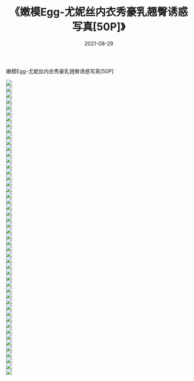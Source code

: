 ﻿---
layout: post
title:  《嫩模Egg-尤妮丝内衣秀豪乳翘臀诱惑写真[50P]》
date:   2021-08-29
img: http://pic.660000.xyz/1:/性感/2021/嫩模Egg-尤妮丝内衣秀豪乳翘臀诱惑写真[50P]/000.jpg
categories: [美女, 清纯, 唯美]
---

嫩模Egg-尤妮丝内衣秀豪乳翘臀诱惑写真[50P]

  ![](http://pic.660000.xyz/1:/性感/2021/嫩模Egg-尤妮丝内衣秀豪乳翘臀诱惑写真[50P]/001.jpg) <br> ![](http://pic.660000.xyz/1:/性感/2021/嫩模Egg-尤妮丝内衣秀豪乳翘臀诱惑写真[50P]/002.jpg) <br> ![](http://pic.660000.xyz/1:/性感/2021/嫩模Egg-尤妮丝内衣秀豪乳翘臀诱惑写真[50P]/003.jpg) <br> ![](http://pic.660000.xyz/1:/性感/2021/嫩模Egg-尤妮丝内衣秀豪乳翘臀诱惑写真[50P]/004.jpg) <br> ![](http://pic.660000.xyz/1:/性感/2021/嫩模Egg-尤妮丝内衣秀豪乳翘臀诱惑写真[50P]/005.jpg) <br> ![](http://pic.660000.xyz/1:/性感/2021/嫩模Egg-尤妮丝内衣秀豪乳翘臀诱惑写真[50P]/006.jpg) <br> ![](http://pic.660000.xyz/1:/性感/2021/嫩模Egg-尤妮丝内衣秀豪乳翘臀诱惑写真[50P]/007.jpg) <br> ![](http://pic.660000.xyz/1:/性感/2021/嫩模Egg-尤妮丝内衣秀豪乳翘臀诱惑写真[50P]/008.jpg) <br> ![](http://pic.660000.xyz/1:/性感/2021/嫩模Egg-尤妮丝内衣秀豪乳翘臀诱惑写真[50P]/009.jpg) <br> ![](http://pic.660000.xyz/1:/性感/2021/嫩模Egg-尤妮丝内衣秀豪乳翘臀诱惑写真[50P]/010.jpg) <br> ![](http://pic.660000.xyz/1:/性感/2021/嫩模Egg-尤妮丝内衣秀豪乳翘臀诱惑写真[50P]/011.jpg) <br> ![](http://pic.660000.xyz/1:/性感/2021/嫩模Egg-尤妮丝内衣秀豪乳翘臀诱惑写真[50P]/012.jpg) <br> ![](http://pic.660000.xyz/1:/性感/2021/嫩模Egg-尤妮丝内衣秀豪乳翘臀诱惑写真[50P]/013.jpg) <br> ![](http://pic.660000.xyz/1:/性感/2021/嫩模Egg-尤妮丝内衣秀豪乳翘臀诱惑写真[50P]/014.jpg) <br> ![](http://pic.660000.xyz/1:/性感/2021/嫩模Egg-尤妮丝内衣秀豪乳翘臀诱惑写真[50P]/015.jpg) <br> ![](http://pic.660000.xyz/1:/性感/2021/嫩模Egg-尤妮丝内衣秀豪乳翘臀诱惑写真[50P]/016.jpg) <br> ![](http://pic.660000.xyz/1:/性感/2021/嫩模Egg-尤妮丝内衣秀豪乳翘臀诱惑写真[50P]/017.jpg) <br> ![](http://pic.660000.xyz/1:/性感/2021/嫩模Egg-尤妮丝内衣秀豪乳翘臀诱惑写真[50P]/018.jpg) <br> ![](http://pic.660000.xyz/1:/性感/2021/嫩模Egg-尤妮丝内衣秀豪乳翘臀诱惑写真[50P]/019.jpg) <br> ![](http://pic.660000.xyz/1:/性感/2021/嫩模Egg-尤妮丝内衣秀豪乳翘臀诱惑写真[50P]/020.jpg) <br> ![](http://pic.660000.xyz/1:/性感/2021/嫩模Egg-尤妮丝内衣秀豪乳翘臀诱惑写真[50P]/021.jpg) <br> ![](http://pic.660000.xyz/1:/性感/2021/嫩模Egg-尤妮丝内衣秀豪乳翘臀诱惑写真[50P]/022.jpg) <br> ![](http://pic.660000.xyz/1:/性感/2021/嫩模Egg-尤妮丝内衣秀豪乳翘臀诱惑写真[50P]/023.jpg) <br> ![](http://pic.660000.xyz/1:/性感/2021/嫩模Egg-尤妮丝内衣秀豪乳翘臀诱惑写真[50P]/024.jpg) <br> ![](http://pic.660000.xyz/1:/性感/2021/嫩模Egg-尤妮丝内衣秀豪乳翘臀诱惑写真[50P]/025.jpg) <br> ![](http://pic.660000.xyz/1:/性感/2021/嫩模Egg-尤妮丝内衣秀豪乳翘臀诱惑写真[50P]/026.jpg) <br> ![](http://pic.660000.xyz/1:/性感/2021/嫩模Egg-尤妮丝内衣秀豪乳翘臀诱惑写真[50P]/027.jpg) <br> ![](http://pic.660000.xyz/1:/性感/2021/嫩模Egg-尤妮丝内衣秀豪乳翘臀诱惑写真[50P]/028.jpg) <br> ![](http://pic.660000.xyz/1:/性感/2021/嫩模Egg-尤妮丝内衣秀豪乳翘臀诱惑写真[50P]/029.jpg) <br> ![](http://pic.660000.xyz/1:/性感/2021/嫩模Egg-尤妮丝内衣秀豪乳翘臀诱惑写真[50P]/030.jpg) <br> ![](http://pic.660000.xyz/1:/性感/2021/嫩模Egg-尤妮丝内衣秀豪乳翘臀诱惑写真[50P]/031.jpg) <br> ![](http://pic.660000.xyz/1:/性感/2021/嫩模Egg-尤妮丝内衣秀豪乳翘臀诱惑写真[50P]/032.jpg) <br> ![](http://pic.660000.xyz/1:/性感/2021/嫩模Egg-尤妮丝内衣秀豪乳翘臀诱惑写真[50P]/033.jpg) <br> ![](http://pic.660000.xyz/1:/性感/2021/嫩模Egg-尤妮丝内衣秀豪乳翘臀诱惑写真[50P]/034.jpg) <br> ![](http://pic.660000.xyz/1:/性感/2021/嫩模Egg-尤妮丝内衣秀豪乳翘臀诱惑写真[50P]/035.jpg) <br> ![](http://pic.660000.xyz/1:/性感/2021/嫩模Egg-尤妮丝内衣秀豪乳翘臀诱惑写真[50P]/036.jpg) <br> ![](http://pic.660000.xyz/1:/性感/2021/嫩模Egg-尤妮丝内衣秀豪乳翘臀诱惑写真[50P]/037.jpg) <br> ![](http://pic.660000.xyz/1:/性感/2021/嫩模Egg-尤妮丝内衣秀豪乳翘臀诱惑写真[50P]/038.jpg) <br> ![](http://pic.660000.xyz/1:/性感/2021/嫩模Egg-尤妮丝内衣秀豪乳翘臀诱惑写真[50P]/039.jpg) <br> ![](http://pic.660000.xyz/1:/性感/2021/嫩模Egg-尤妮丝内衣秀豪乳翘臀诱惑写真[50P]/040.jpg) <br> ![](http://pic.660000.xyz/1:/性感/2021/嫩模Egg-尤妮丝内衣秀豪乳翘臀诱惑写真[50P]/041.jpg) <br> ![](http://pic.660000.xyz/1:/性感/2021/嫩模Egg-尤妮丝内衣秀豪乳翘臀诱惑写真[50P]/042.jpg) <br> ![](http://pic.660000.xyz/1:/性感/2021/嫩模Egg-尤妮丝内衣秀豪乳翘臀诱惑写真[50P]/043.jpg) <br> ![](http://pic.660000.xyz/1:/性感/2021/嫩模Egg-尤妮丝内衣秀豪乳翘臀诱惑写真[50P]/044.jpg) <br> ![](http://pic.660000.xyz/1:/性感/2021/嫩模Egg-尤妮丝内衣秀豪乳翘臀诱惑写真[50P]/045.jpg) <br> ![](http://pic.660000.xyz/1:/性感/2021/嫩模Egg-尤妮丝内衣秀豪乳翘臀诱惑写真[50P]/046.jpg) <br> ![](http://pic.660000.xyz/1:/性感/2021/嫩模Egg-尤妮丝内衣秀豪乳翘臀诱惑写真[50P]/047.jpg) <br> ![](http://pic.660000.xyz/1:/性感/2021/嫩模Egg-尤妮丝内衣秀豪乳翘臀诱惑写真[50P]/048.jpg) <br> ![](http://pic.660000.xyz/1:/性感/2021/嫩模Egg-尤妮丝内衣秀豪乳翘臀诱惑写真[50P]/049.jpg) <br> ![](http://pic.660000.xyz/1:/性感/2021/嫩模Egg-尤妮丝内衣秀豪乳翘臀诱惑写真[50P]/050.jpg) <br>